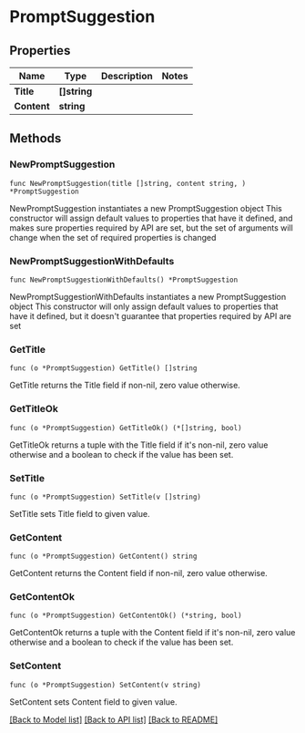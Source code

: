 # PromptSuggestion

## Properties

Name | Type | Description | Notes
------------ | ------------- | ------------- | -------------
**Title** | **[]string** |  | 
**Content** | **string** |  | 

## Methods

### NewPromptSuggestion

`func NewPromptSuggestion(title []string, content string, ) *PromptSuggestion`

NewPromptSuggestion instantiates a new PromptSuggestion object
This constructor will assign default values to properties that have it defined,
and makes sure properties required by API are set, but the set of arguments
will change when the set of required properties is changed

### NewPromptSuggestionWithDefaults

`func NewPromptSuggestionWithDefaults() *PromptSuggestion`

NewPromptSuggestionWithDefaults instantiates a new PromptSuggestion object
This constructor will only assign default values to properties that have it defined,
but it doesn't guarantee that properties required by API are set

### GetTitle

`func (o *PromptSuggestion) GetTitle() []string`

GetTitle returns the Title field if non-nil, zero value otherwise.

### GetTitleOk

`func (o *PromptSuggestion) GetTitleOk() (*[]string, bool)`

GetTitleOk returns a tuple with the Title field if it's non-nil, zero value otherwise
and a boolean to check if the value has been set.

### SetTitle

`func (o *PromptSuggestion) SetTitle(v []string)`

SetTitle sets Title field to given value.


### GetContent

`func (o *PromptSuggestion) GetContent() string`

GetContent returns the Content field if non-nil, zero value otherwise.

### GetContentOk

`func (o *PromptSuggestion) GetContentOk() (*string, bool)`

GetContentOk returns a tuple with the Content field if it's non-nil, zero value otherwise
and a boolean to check if the value has been set.

### SetContent

`func (o *PromptSuggestion) SetContent(v string)`

SetContent sets Content field to given value.



[[Back to Model list]](../README.md#documentation-for-models) [[Back to API list]](../README.md#documentation-for-api-endpoints) [[Back to README]](../README.md)


